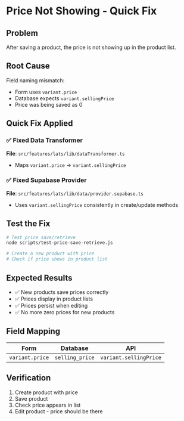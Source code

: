 # Price Not Showing - Quick Fix

## Problem
After saving a product, the price is not showing up in the product list.

## Root Cause
Field naming mismatch:
- Form uses `variant.price`
- Database expects `variant.sellingPrice`
- Price was being saved as 0

## Quick Fix Applied

### ✅ Fixed Data Transformer
**File**: `src/features/lats/lib/dataTransformer.ts`
- Maps `variant.price` → `variant.sellingPrice`

### ✅ Fixed Supabase Provider  
**File**: `src/features/lats/lib/data/provider.supabase.ts`
- Uses `variant.sellingPrice` consistently in create/update methods

## Test the Fix
```bash
# Test price save/retrieve
node scripts/test-price-save-retrieve.js

# Create a new product with price
# Check if price shows in product list
```

## Expected Results
- ✅ New products save prices correctly
- ✅ Prices display in product lists
- ✅ Prices persist when editing
- ✅ No more zero prices for new products

## Field Mapping
| Form | Database | API |
|------|----------|-----|
| `variant.price` | `selling_price` | `variant.sellingPrice` |

## Verification
1. Create product with price
2. Save product  
3. Check price appears in list
4. Edit product - price should be there

